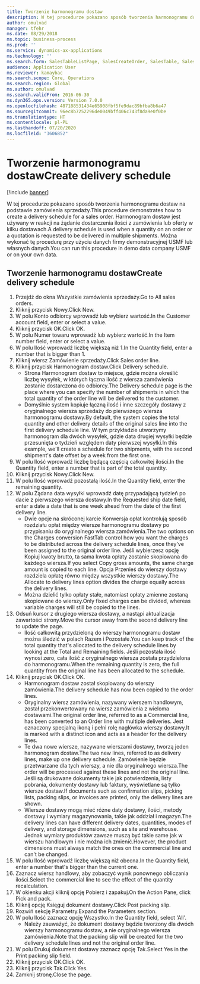 ```yaml
---
title: Tworzenie harmonogramu dostaw
description: W tej procedurze pokazano sposób tworzenia harmonogramu dostaw na podstawie zamówienia sprzedaży.
author: omulvad
manager: tfehr
ms.date: 08/29/2018
ms.topic: business-process
ms.prod: ''
ms.service: dynamics-ax-applications
ms.technology: ''
ms.search.form: SalesTableListPage, SalesCreateOrder, SalesTable, SalesDeliverySchedule, SalesEditLines,  SrsReportViewerForm
audience: Application User
ms.reviewer: kamaybac
ms.search.scope: Core, Operations
ms.search.region: Global
ms.author: omulvad
ms.search.validFrom: 2016-06-30
ms.dyn365.ops.version: Version 7.0.0
ms.openlocfilehash: 487188531434e65908fbf5fe9dac89bfba8b6a47
ms.sourcegitcommit: 96ec8b7252296de0049bff406c743f8da9e0f0be
ms.translationtype: HT
ms.contentlocale: pl-PL
ms.lasthandoff: 07/20/2020
ms.locfileid: "3606852"
---
```

# <a name="create-delivery-schedule"></a><span data-ttu-id="bb2ac-103">Tworzenie harmonogramu dostaw</span><span class="sxs-lookup"><span data-stu-id="bb2ac-103">Create delivery schedule</span></span>

[!include [banner](../../includes/banner.md)]

<span data-ttu-id="bb2ac-104">W tej procedurze pokazano sposób tworzenia harmonogramu dostaw na podstawie zamówienia sprzedaży.</span><span class="sxs-lookup"><span data-stu-id="bb2ac-104">This procedure demonstrates how to create a delivery schedule for a sales order.</span></span> <span data-ttu-id="bb2ac-105">Harmonogram dostaw jest używany w reakcji na żądanie dostarczenia ilości z zamówienia lub oferty w kilku dostawach.</span><span class="sxs-lookup"><span data-stu-id="bb2ac-105">A delivery schedule is used when a quantity on an order or a quotation is requested to be delivered in multiple shipments.</span></span> <span data-ttu-id="bb2ac-106">Można wykonać tę procedurę przy użyciu danych firmy demonstracyjnej USMF lub własnych danych.</span><span class="sxs-lookup"><span data-stu-id="bb2ac-106">You can run this procedure in demo data company USMF or on your own data.</span></span>


## <a name="create-delivery-schedule"></a><span data-ttu-id="bb2ac-107">Tworzenie harmonogramu dostaw</span><span class="sxs-lookup"><span data-stu-id="bb2ac-107">Create delivery schedule</span></span>
1. <span data-ttu-id="bb2ac-108">Przejdź do okna Wszystkie zamówienia sprzedaży.</span><span class="sxs-lookup"><span data-stu-id="bb2ac-108">Go to All sales orders.</span></span>
2. <span data-ttu-id="bb2ac-109">Kliknij przycisk Nowy.</span><span class="sxs-lookup"><span data-stu-id="bb2ac-109">Click New.</span></span>
3. <span data-ttu-id="bb2ac-110">W polu Konto odbiorcy wprowadź lub wybierz wartość.</span><span class="sxs-lookup"><span data-stu-id="bb2ac-110">In the Customer account field, enter or select a value.</span></span>
4. <span data-ttu-id="bb2ac-111">Kliknij przycisk OK.</span><span class="sxs-lookup"><span data-stu-id="bb2ac-111">Click OK.</span></span>
5. <span data-ttu-id="bb2ac-112">W polu Numer towaru wprowadź lub wybierz wartość.</span><span class="sxs-lookup"><span data-stu-id="bb2ac-112">In the Item number field, enter or select a value.</span></span>
6. <span data-ttu-id="bb2ac-113">W polu Ilość wprowadź liczbę większą niż 1.</span><span class="sxs-lookup"><span data-stu-id="bb2ac-113">In the Quantity field, enter a number that is bigger than 1.</span></span>
7. <span data-ttu-id="bb2ac-114">Kliknij wiersz Zamówienie sprzedaży.</span><span class="sxs-lookup"><span data-stu-id="bb2ac-114">Click Sales order line.</span></span>
8. <span data-ttu-id="bb2ac-115">Kliknij przycisk Harmonogram dostaw.</span><span class="sxs-lookup"><span data-stu-id="bb2ac-115">Click Delivery schedule.</span></span>
    * <span data-ttu-id="bb2ac-116">Strona Harmonogram dostaw to miejsce, gdzie można określić liczbę wysyłek, w których łączna ilość z wiersza zamówienia zostanie dostarczona do odbiorcy.</span><span class="sxs-lookup"><span data-stu-id="bb2ac-116">The Delivery schedule page is the place where you can specify the number of shipments in which the total quantity of the order line will be delivered to the customer.</span></span>    
    * <span data-ttu-id="bb2ac-117">Domyślnie system kopiuje łączną ilość i inne szczegóły dostawy z oryginalnego wiersza sprzedaży do pierwszego wiersza harmonogramu dostawy.</span><span class="sxs-lookup"><span data-stu-id="bb2ac-117">By default, the system copies the total quantity and other delivery details of the original sales line into the first delivery schedule line.</span></span> <span data-ttu-id="bb2ac-118">W tym przykładzie utworzymy harmonogram dla dwóch wysyłek, gdzie data drugiej wysyłki będzie przesunięta o tydzień względem daty pierwszej wysyłki.</span><span class="sxs-lookup"><span data-stu-id="bb2ac-118">In this example, we'll create a schedule for two shipments, with the second shipment's date offset by a week from the first one.</span></span>  
9. <span data-ttu-id="bb2ac-119">W polu Ilość wprowadź liczbę będącą częścią całkowitej ilości.</span><span class="sxs-lookup"><span data-stu-id="bb2ac-119">In the Quantity field, enter a number that is part of the total quantity.</span></span>
10. <span data-ttu-id="bb2ac-120">Kliknij przycisk Nowy.</span><span class="sxs-lookup"><span data-stu-id="bb2ac-120">Click New.</span></span>
11. <span data-ttu-id="bb2ac-121">W polu Ilość wprowadź pozostałą ilość.</span><span class="sxs-lookup"><span data-stu-id="bb2ac-121">In the Quantity field, enter the remaining quantity.</span></span>
12. <span data-ttu-id="bb2ac-122">W polu Żądana data wysyłki wprowadź datę przypadającą tydzień po dacie z pierwszego wiersza dostawy.</span><span class="sxs-lookup"><span data-stu-id="bb2ac-122">In the Requested ship date field, enter a date a date that is one week ahead from the date of the first delivery line.</span></span>
    * <span data-ttu-id="bb2ac-123">Dwie opcje na skróconej karcie Konwersja opłat kontrolują sposób rozdziału opłat między wiersze harmonogramu dostawy po przypisaniu do oryginalnego wiersza zamówienia.</span><span class="sxs-lookup"><span data-stu-id="bb2ac-123">The two options on the Charges conversion FastTab control how you want the charges to be distributed across the delivery schedule lines, once they've been assigned to the original order line.</span></span> <span data-ttu-id="bb2ac-124">Jeśli wybierzesz opcję Kopiuj kwoty brutto, ta sama kwota opłaty zostanie skopiowana do każdego wiersza.</span><span class="sxs-lookup"><span data-stu-id="bb2ac-124">If you select Copy gross amounts, the same charge amount is copied to each line.</span></span> <span data-ttu-id="bb2ac-125">Opcja Przenieś do wierszy dostawy rozdziela opłatę równo między wszystkie wierszy dostawy.</span><span class="sxs-lookup"><span data-stu-id="bb2ac-125">The Allocate to delivery lines option divides the charge equally across the delivery lines.</span></span>  
    * <span data-ttu-id="bb2ac-126">Można dzielić tylko opłaty stałe, natomiast opłaty zmienne zostaną skopiowane do wierszy.</span><span class="sxs-lookup"><span data-stu-id="bb2ac-126">Only fixed charges can be divided, whereas variable charges will still be copied to the lines.</span></span>  
13. <span data-ttu-id="bb2ac-127">Odsuń kursor z drugiego wiersza dostawy, a nastąpi aktualizacja zawartości strony.</span><span class="sxs-lookup"><span data-stu-id="bb2ac-127">Move the cursor away from the second delivery line to update the page.</span></span>
    * <span data-ttu-id="bb2ac-128">Ilość całkowitą przydzieloną do wierszy harmonogramu dostaw można śledzić w polach Razem i Pozostałe.</span><span class="sxs-lookup"><span data-stu-id="bb2ac-128">You can keep track of the total quantity that's allocated to the delivery schedule lines by looking at the Total and Remaining fields.</span></span> <span data-ttu-id="bb2ac-129">Jeśli pozostała ilość wynosi zero, cała ilość z oryginalnego wiersza została przydzielona do harmonogramu.</span><span class="sxs-lookup"><span data-stu-id="bb2ac-129">When the remaining quantity is zero, the full quantity from the original line has been allocated to the schedule.</span></span>   
14. <span data-ttu-id="bb2ac-130">Kliknij przycisk OK.</span><span class="sxs-lookup"><span data-stu-id="bb2ac-130">Click OK.</span></span>
    * <span data-ttu-id="bb2ac-131">Harmonogram dostaw został skopiowany do wierszy zamówienia.</span><span class="sxs-lookup"><span data-stu-id="bb2ac-131">The delivery schedule has now been copied to the order lines.</span></span>   
    * <span data-ttu-id="bb2ac-132">Oryginalny wiersz zamówienia, nazywany wierszem handlowym, został przekonwertowany na wiersz zamówienia z wieloma dostawami.</span><span class="sxs-lookup"><span data-stu-id="bb2ac-132">The original order line, referred to as a Commercial line, has been converted to an Order line with multiple deliveries.</span></span> <span data-ttu-id="bb2ac-133">Jest oznaczony specjalną ikoną i pełni rolę nagłówka wierszy dostawy.</span><span class="sxs-lookup"><span data-stu-id="bb2ac-133">It is marked with a distinct icon and acts as a header for the delivery lines.</span></span>  
    * <span data-ttu-id="bb2ac-134">Te dwa nowe wiersze, nazywane wierszami dostawy, tworzą jeden harmonogram dostaw.</span><span class="sxs-lookup"><span data-stu-id="bb2ac-134">The two new lines, referred to as delivery lines, make up one delivery schedule.</span></span> <span data-ttu-id="bb2ac-135">Zamówienie będzie przetwarzane dla tych wierszy, a nie dla oryginalnego wiersza.</span><span class="sxs-lookup"><span data-stu-id="bb2ac-135">The order will be processed against these lines and not the original line.</span></span> <span data-ttu-id="bb2ac-136">Jeśli są drukowane dokumenty takie jak potwierdzenia, listy pobrania, dokumenty dostawy lub faktury, wyświetlane są tylko wiersze dostaw.</span><span class="sxs-lookup"><span data-stu-id="bb2ac-136">If documents such as confirmation slips, picking lists, packing slips, or invoices are printed, only the delivery lines are shown.</span></span>   
    * <span data-ttu-id="bb2ac-137">Wiersze dostawy mogą mieć różne daty dostawy, ilości, metody dostawy i wymiary magazynowania, takie jak oddział i magazyn.</span><span class="sxs-lookup"><span data-stu-id="bb2ac-137">The delivery lines can have different delivery dates, quantities, modes of delivery, and storage dimensions, such as site and warehouse.</span></span> <span data-ttu-id="bb2ac-138">Jednak wymiary produktów zawsze muszą być takie same jak w wierszu handlowym i nie można ich zmienić.</span><span class="sxs-lookup"><span data-stu-id="bb2ac-138">However, the product dimensions must always match the ones on the commercial line and can't be changed.</span></span>  
15. <span data-ttu-id="bb2ac-139">W polu Ilość wprowadź liczbę większą niż obecna.</span><span class="sxs-lookup"><span data-stu-id="bb2ac-139">In the Quantity field, enter a number that's bigger than the current one.</span></span>
16. <span data-ttu-id="bb2ac-140">Zaznacz wiersz handlowy, aby zobaczyć wynik ponownego obliczania ilości.</span><span class="sxs-lookup"><span data-stu-id="bb2ac-140">Select the commercial line to see the effect of the quantity recalculation.</span></span>
17. <span data-ttu-id="bb2ac-141">W okienku akcji kliknij opcję Pobierz i zapakuj.</span><span class="sxs-lookup"><span data-stu-id="bb2ac-141">On the Action Pane, click Pick and pack.</span></span>
18. <span data-ttu-id="bb2ac-142">Kliknij opcję Księguj dokument dostawy.</span><span class="sxs-lookup"><span data-stu-id="bb2ac-142">Click Post packing slip.</span></span>
19. <span data-ttu-id="bb2ac-143">Rozwiń sekcję Parametry.</span><span class="sxs-lookup"><span data-stu-id="bb2ac-143">Expand the Parameters section.</span></span>
20. <span data-ttu-id="bb2ac-144">W polu Ilość zaznacz opcję Wszystko.</span><span class="sxs-lookup"><span data-stu-id="bb2ac-144">In the Quantity field, select 'All'.</span></span>
    * <span data-ttu-id="bb2ac-145">Należy zauważyć, że dokument dostawy będzie tworzony dla dwóch wierszy harmonogramu dostaw, a nie oryginalnego wiersza zamówienia.</span><span class="sxs-lookup"><span data-stu-id="bb2ac-145">Note that the packing slip will be created for the two delivery schedule lines and not the original order line.</span></span>  
21. <span data-ttu-id="bb2ac-146">W polu Drukuj dokument dostawy zaznacz opcję Tak.</span><span class="sxs-lookup"><span data-stu-id="bb2ac-146">Select Yes in the Print packing slip field.</span></span>
22. <span data-ttu-id="bb2ac-147">Kliknij przycisk OK.</span><span class="sxs-lookup"><span data-stu-id="bb2ac-147">Click OK.</span></span>
23. <span data-ttu-id="bb2ac-148">Kliknij przycisk Tak.</span><span class="sxs-lookup"><span data-stu-id="bb2ac-148">Click Yes.</span></span>
24. <span data-ttu-id="bb2ac-149">Zamknij stronę.</span><span class="sxs-lookup"><span data-stu-id="bb2ac-149">Close the page.</span></span>
